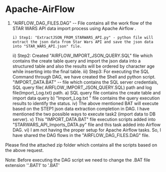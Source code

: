 # Apache-AirFlow


1) "AIRFLOW_DAG_FILES.DAG" -- File contains all the work flow of the STAR WARS API data import process using Apache Airflow .

       i) Step1: "ExtractJSON_FROM_STARWARS_API.py" - python file will extract the json data from Star Wars API and save the json data into "STAR_WARS_API.json" file.
      ii) Step2: Created "AIRFLOW_IMPORT_JSON_QUERY.SQL" file which contains the create table query and import the json data into a structured table
and also the results will be ordered by character age while inserting into the final table.
     iii) Step3: For executing the SQL Command through DAG, we have created the Shell and python script. "IMPORT_DATA.BAT" -- file which contains the SQL server credentials, SQL query file( AIRFLOW_IMPORT_JSON_QUERY.SQL) path and log file(Import_Log.txt) path.
                      a) SQL query file contains the create table and import data query
                      b) "Import_Log.txt " file contains the query execution results to identify the status.
     iv) The above mentioned BAT will execute based on the STEP1 json data extraction completion in DAG. I have mentioned the two possible ways to execute task2 (import data to DB server).
     v) This "IMPORT_DATA.BAT" file execution scripts added into "STARWARS_API_Imports_DATA.py" file and this task added into Airflow DAG.
    vi) I am not having the proper setup for Apache Airflow tasks. So, I have shared the DAG flows in the "AIRFLOW_DAG_FILES.DAG" file.

Please find the attached zip folder which contains all the scripts based on the above request.

Note: Before executing the DAG script we need to change the .BAT file extension ''.BAT1' to '.BAT'

